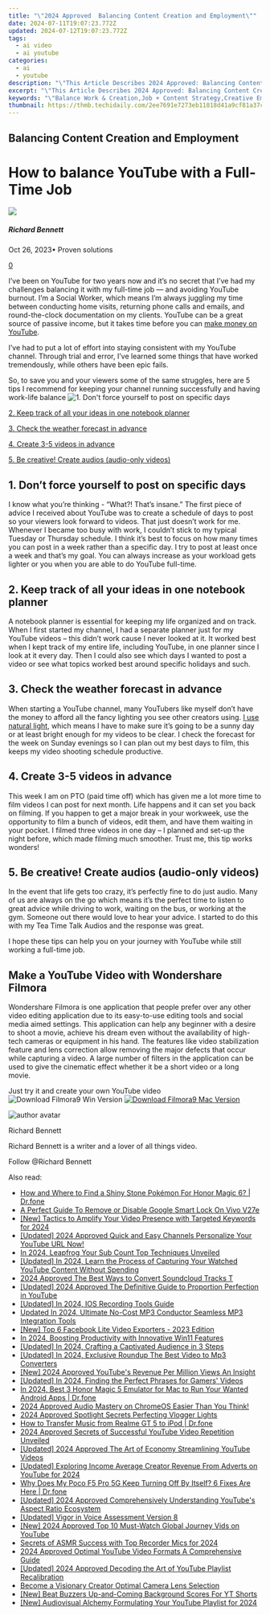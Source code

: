 ```yaml
---
title: "\"2024 Approved  Balancing Content Creation and Employment\""
date: 2024-07-11T19:07:23.772Z
updated: 2024-07-12T19:07:23.772Z
tags:
  - ai video
  - ai youtube
categories:
  - ai
  - youtube
description: "\"This Article Describes 2024 Approved: Balancing Content Creation and Employment\""
excerpt: "\"This Article Describes 2024 Approved: Balancing Content Creation and Employment\""
keywords: "\"Balance Work & Creation,Job + Content Strategy,Creative Employment,Content Job Balance,Work-Life Content Mix,Creative Career Paths,Balancing Content Tasks\""
thumbnail: https://thmb.techidaily.com/2ee7691e7273eb11818d41a9cf81a37cef10bbda58003f87ccdd98d9756a0aeb.jpg
---
```


## Balancing Content Creation and Employment

# How to balance YouTube with a Full-Time Job

![](https://images.wondershare.com/filmora/article-images/richard-bennett.jpg)

##### Richard Bennett

 Oct 26, 2023• Proven solutions

[0](#commentsBoxSeoTemplate)

I’ve been on YouTube for two years now and it’s no secret that I’ve had my challenges balancing it with my full-time job — and avoiding YouTube burnout. I’m a Social Worker, which means I’m always juggling my time between conducting home visits, returning phone calls and emails, and round-the-clock documentation on my clients. YouTube can be a great source of passive income, but it takes time before you can [make money on YouTube](https://www.filmora.io/community-blog/youtube-monetization---the-ultimate-guide-to-ad-revenue-422.html).

I’ve had to put a lot of effort into staying consistent with my YouTube channel. Through trial and error, I’ve learned some things that have worked tremendously, while others have been epic fails.

So, to save you and your viewers some of the same struggles, here are 5 tips I recommend for keeping your channel running successfully and having work-life balance ![1\. Don't force yourself to post on specific days](#specificdays)

[2\. Keep track of all your ideas in one notebook planner](#notebook)

[3\. Check the weather forecast in advance](#weather)

[4\. Create 3-5 videos in advance](#createvideos)

[5. Be creative! Create audios (audio-only videos)](#createaudio)

## 1. Don’t force yourself to post on specific days

I know what you’re thinking - “What?! That’s insane.” The first piece of advice I received about YouTube was to create a schedule of days to post so your viewers look forward to videos. That just doesn’t work for me. Whenever I became too busy with work, I couldn’t stick to my typical Tuesday or Thursday schedule. I think it’s best to focus on how many times you can post in a week rather than a specific day. I try to post at least once a week and that’s my goal. You can always increase as your workload gets lighter or you when you are able to do YouTube full-time.

## 2. Keep track of all your ideas in one notebook planner

A notebook planner is essential for keeping my life organized and on track. When I first started my channel, I had a separate planner just for my YouTube videos – this didn’t work cause I never looked at it. It worked best when I kept track of my entire life, including YouTube, in one planner since I look at it every day. Then I could also see which days I wanted to post a video or see what topics worked best around specific holidays and such.

## 3. Check the weather forecast in advance

When starting a YouTube channel, many YouTubers like myself don’t have the money to afford all the fancy lighting you see other creators using. [I use natural light](https://tools.techidaily.com/wondershare/filmora/download/), which means I have to make sure it’s going to be a sunny day or at least bright enough for my videos to be clear. I check the forecast for the week on Sunday evenings so I can plan out my best days to film, this keeps my video shooting schedule productive.

## 4. Create 3-5 videos in advance

This week I am on PTO (paid time off) which has given me a lot more time to film videos I can post for next month. Life happens and it can set you back on filming. If you happen to get a major break in your workweek, use the opportunity to film a bunch of videos, edit them, and have them waiting in your pocket. I filmed three videos in one day – I planned and set-up the night before, which made filming much smoother. Trust me, this tip works wonders!

## 5. Be creative! Create audios (audio-only videos)

In the event that life gets too crazy, it’s perfectly fine to do just audio. Many of us are always on the go which means it’s the perfect time to listen to great advice while driving to work, waiting on the bus, or working at the gym. Someone out there would love to hear your advice. I started to do this with my Tea Time Talk Audios and the response was great.

I hope these tips can help you on your journey with YouTube while still working a full-time job.

## Make a YouTube Video with Wondershare Filmora

Wondershare Filmora is one application that people prefer over any other video editing application due to its easy-to-use editing tools and social media aimed settings. This application can help any beginner with a desire to shoot a movie, achieve his dream even without the availability of high-tech cameras or equipment in his hand. The features like video stabilization feature and lens correction allow removing the major defects that occur while capturing a video. A large number of filters in the application can be used to give the cinematic effect whether it be a short video or a long movie.

Just try it and create your own YouTube video ![![Download Filmora9 Win Version](https://images.wondershare.com/filmora/guide/download-btn-win.jpg) ](https://tools.techidaily.com/wondershare/filmora/download/) [![Download Filmora9 Mac Version](https://images.wondershare.com/filmora/guide/download-btn-mac.jpg) ](https://tools.techidaily.com/wondershare/filmora/download/)

![author avatar](https://images.wondershare.com/filmora/article-images/richard-bennett.jpg)

Richard Bennett

Richard Bennett is a writer and a lover of all things video.

Follow @Richard Bennett


<ins class="adsbygoogle"
     style="display:block"
     data-ad-format="autorelaxed"
     data-ad-client="ca-pub-7571918770474297"
     data-ad-slot="1223367746"></ins>



<ins class="adsbygoogle"
     style="display:block"
     data-ad-client="ca-pub-7571918770474297"
     data-ad-slot="8358498916"
     data-ad-format="auto"
     data-full-width-responsive="true"></ins>



<span class="atpl-alsoreadstyle">Also read:</span>
<div><ul>
<li><a href="https://pokemon-go-android.techidaily.com/how-and-where-to-find-a-shiny-stone-pokemon-for-honor-magic-6-drfone-by-drfone-virtual-android/"><u>How and Where to Find a Shiny Stone Pokémon For Honor Magic 6? | Dr.fone</u></a></li>
<li><a href="https://android-unlock.techidaily.com/a-perfect-guide-to-remove-or-disable-google-smart-lock-on-vivo-v27e-by-drfone-android/"><u>A Perfect Guide To Remove or Disable Google Smart Lock On Vivo V27e</u></a></li>
<li><a href="https://youtube-webster.techidaily.com/actics-to-amplify-your-video-presence-with-targeted-keywords-for-2024/"><u>[New] Tactics to Amplify Your Video Presence with Targeted Keywords for 2024</u></a></li>
<li><a href="https://youtube-webster.techidaily.com/ed-2024-approved-quick-and-easy-channels-personalize-your-youtube-url-now/"><u>[Updated] 2024 Approved  Quick and Easy Channels  Personalize Your YouTube URL Now!</u></a></li>
<li><a href="https://youtube-webster.techidaily.com/24-leapfrog-your-sub-count-top-techniques-unveiled/"><u>In 2024, Leapfrog Your Sub Count  Top Techniques Unveiled</u></a></li>
<li><a href="https://youtube-webster.techidaily.com/ed-in-2024-learn-the-process-of-capturing-your-watched-youtube-content-without-spending/"><u>[Updated] In 2024, Learn the Process of Capturing Your Watched YouTube Content Without Spending</u></a></li>
<li><a href="https://ai-video-apps.techidaily.com/2024-approved-the-best-ways-to-convert-soundcloud-tracks-t/"><u>2024 Approved The Best Ways to Convert Soundcloud Tracks T</u></a></li>
<li><a href="https://youtube-webster.techidaily.com/ed-2024-approved-the-definitive-guide-to-proportion-perfection-in-youtube/"><u>[Updated] 2024 Approved  The Definitive Guide to Proportion Perfection in YouTube</u></a></li>
<li><a href="https://screen-video-capture.techidaily.com/updated-in-2024-ios-recording-tools-guide/"><u>[Updated] In 2024, IOS Recording Tools Guide</u></a></li>
<li><a href="https://sound-optimizing.techidaily.com/updated-in-2024-ultimate-no-cost-mp3-conductor-seamless-mp3-integration-tools/"><u>Updated In 2024, Ultimate No-Cost MP3 Conductor Seamless MP3 Integration Tools</u></a></li>
<li><a href="https://facebook-clips.techidaily.com/new-top-6-facebook-lite-video-exporters-2023-edition/"><u>[New] Top 6 Facebook Lite Video Exporters - 2023 Edition</u></a></li>
<li><a href="https://extra-tips.techidaily.com/in-2024-boosting-productivity-with-innovative-win11-features/"><u>In 2024, Boosting Productivity with Innovative Win11 Features</u></a></li>
<li><a href="https://youtube-zero.techidaily.com/ed-in-2024-crafting-a-captivated-audience-in-3-steps/"><u>[Updated] In 2024, Crafting a Captivated Audience in 3 Steps</u></a></li>
<li><a href="https://youtube-webster.techidaily.com/ed-in-2024-exclusive-roundup-the-best-video-to-mp3-converters/"><u>[Updated] In 2024, Exclusive Roundup  The Best Video to Mp3 Converters</u></a></li>
<li><a href="https://youtube-webster.techidaily.com/024-approved-youtubes-revenue-per-million-views-an-insight/"><u>[New] 2024 Approved  YouTube's Revenue Per Million Views  An Insight</u></a></li>
<li><a href="https://youtube-webster.techidaily.com/ed-in-2024-finding-the-perfect-phrases-for-gamers-videos/"><u>[Updated] In 2024, Finding the Perfect Phrases for Gamers' Videos</u></a></li>
<li><a href="https://screen-mirror.techidaily.com/in-2024-best-3-honor-magic-5-emulator-for-mac-to-run-your-wanted-android-apps-drfone-by-drfone-android/"><u>In 2024, Best 3 Honor Magic 5 Emulator for Mac to Run Your Wanted Android Apps | Dr.fone</u></a></li>
<li><a href="https://audio-editing.techidaily.com/2024-approved-audio-mastery-on-chromeos-easier-than-you-think/"><u>2024 Approved Audio Mastery on ChromeOS Easier Than You Think!</u></a></li>
<li><a href="https://youtube-webster.techidaily.com/approved-spotlight-secrets-perfecting-vlogger-lights/"><u>2024 Approved  Spotlight Secrets  Perfecting Vlogger Lights</u></a></li>
<li><a href="https://android-transfer.techidaily.com/how-to-transfer-music-from-realme-gt-5-to-ipod-drfone-by-drfone-transfer-from-android-transfer-from-android/"><u>How to Transfer Music from Realme GT 5 to iPod | Dr.fone</u></a></li>
<li><a href="https://youtube-webster.techidaily.com/approved-secrets-of-successful-youtube-video-repetition-unveiled/"><u>2024 Approved  Secrets of Successful YouTube Video Repetition Unveiled</u></a></li>
<li><a href="https://youtube-webster.techidaily.com/ed-2024-approved-the-art-of-economy-streamlining-youtube-videos/"><u>[Updated] 2024 Approved  The Art of Economy  Streamlining YouTube Videos</u></a></li>
<li><a href="https://youtube-webster.techidaily.com/ed-exploring-income-average-creator-revenue-from-adverts-on-youtube-for-2024/"><u>[Updated] Exploring Income  Average Creator Revenue From Adverts on YouTube for 2024</u></a></li>
<li><a href="https://howto.techidaily.com/why-does-my-poco-f5-pro-5g-keep-turning-off-by-itself-6-fixes-are-here-drfone-by-drfone-fix-android-problems-fix-android-problems/"><u>Why Does My Poco F5 Pro 5G Keep Turning Off By Itself? 6 Fixes Are Here | Dr.fone</u></a></li>
<li><a href="https://youtube-webster.techidaily.com/ed-2024-approved-comprehensively-understanding-youtubes-aspect-ratio-ecosystem/"><u>[Updated] 2024 Approved  Comprehensively Understanding YouTube's Aspect Ratio Ecosystem</u></a></li>
<li><a href="https://screen-sharing-recording.techidaily.com/updated-vigor-in-voice-assessment-version-8/"><u>[Updated] Vigor in Voice  Assessment Version 8</u></a></li>
<li><a href="https://youtube-webster.techidaily.com/024-approved-top-10-must-watch-global-journey-vids-on-youtube/"><u>[New] 2024 Approved  Top 10 Must-Watch Global Journey Vids on YouTube</u></a></li>
<li><a href="https://youtube-webster.techidaily.com/ts-of-asmr-success-with-top-recorder-mics-for-2024/"><u>Secrets of ASMR Success with Top Recorder Mics for 2024</u></a></li>
<li><a href="https://youtube-webster.techidaily.com/approved-optimal-youtube-video-formats-a-comprehensive-guide/"><u>2024 Approved  Optimal YouTube Video Formats  A Comprehensive Guide</u></a></li>
<li><a href="https://youtube-webster.techidaily.com/ed-2024-approved-decoding-the-art-of-youtube-playlist-recalibration/"><u>[Updated] 2024 Approved  Decoding the Art of YouTube Playlist Recalibration</u></a></li>
<li><a href="https://youtube-webster.techidaily.com/e-a-visionary-creator-optimal-camera-lens-selection/"><u>Become a Visionary Creator  Optimal Camera Lens Selection</u></a></li>
<li><a href="https://youtube-webster.techidaily.com/eat-buzzers-up-and-coming-background-scores-for-yt-shorts/"><u>[New] Beat Buzzers  Up-and-Coming Background Scores For YT Shorts</u></a></li>
<li><a href="https://youtube-webster.techidaily.com/udiovisual-alchemy-formulating-your-youtube-playlist-for-2024/"><u>[New] Audiovisual Alchemy  Formulating Your YouTube Playlist for 2024</u></a></li>
</ul></div>
